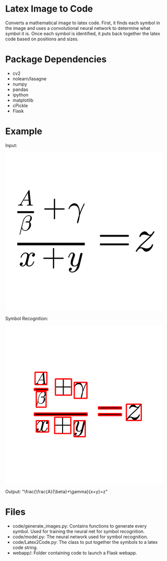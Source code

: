 # Latex Image to Code

Converts a mathematical image to latex code. First, it finds each symbol
in the image and uses a convolutional neural network to determine what
symbol it is. Once each symbol is identified, it puts back together the
latex code based on positions and sizes.

# Package Dependencies

- cv2
- nolearn/lasagne
- numpy
- pandas
- ipython
- matplotlib
- cPickle
- Flask

# Example

Input:

![alt text](img/example.png)

Symbol Recognition:

![alt text](img/example2.png)

Output: "\frac{\frac{A}{\beta}+\gamma}{x+y}=z"

# Files

- code/generate_images.py: Contains functions to generate every symbol.
Used for training the neural net for symbol recognition.
- code/model.py: The neural network used for symbol recognition.
- code/Latex2Code.py: The class to put together the symbols to a latex
code string.
- webapp/: Folder containing code to launch a Flask webapp.
